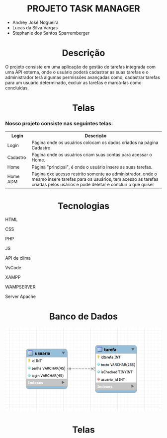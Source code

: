 <h1 align="center">PROJETO TASK MANAGER</h1>
<ul>
  <li>Andrey José Nogueira</li>
  <li>Lucas da Silva Vargas</li>
  <li>Stephanie dos Santos Sparremberger</li>
</ul>

<h1 align="center">Descrição</h1>

<P>O projeto consiste em uma aplicação de gestão de tarefas integrada com uma API externa, onde o usuário poderá cadastrar as suas tarefas e o administrador terá algumas permissões avançadas como, cadastrar tarefas para um usuário determinado, excluir as tarefas e marcá-las como concluídas.</P>

<h1 align="center">Telas</h1>
<h3> Nosso projeto consiste nas seguintes telas: </h3>

<table>
    <tr>
      <th>Login</th></th>
      <th>Descrição</th>
    </tr>
    <tr>
      <td>Login</td>
      <td>Página onde os usuários colocam os dados criados na página Cadastro</td>
    </tr>
  <tr>
      <td>Cadastro</td>
      <td>Página onde os usuários criam suas contas para acessar o Home.</td>
    </tr>
  <tr>
      <td>Home</td>
      <td>Página "principal", é onde o usuário insere as suas tarefas.</td>
    </tr>
  <tr>
      <td>Home ADM</td>
      <td>Página dxe acesso restrito somente ao administrador, onde o mesmo insere tarefas para os usuários, tem acesso as tarefas criadas pelos usários e pode deletar e concluir o que quiser</td>
    </tr>
</table>
<h1 align="center">Tecnologias</h1>
<p>HTML</p>
<p>CSS</p>
<p>PHP</p>
<p>JS</p>
<p>API de clima</p>
<p>VsCode</p>
<p>XAMPP</p>
<p>WAMPSERVER</p>
<p>Server Apache</p>

<h1 align="center">Banco de Dados</h1>
  <img src="BD.png">
  
<h1 align="center">Telas</h1>

